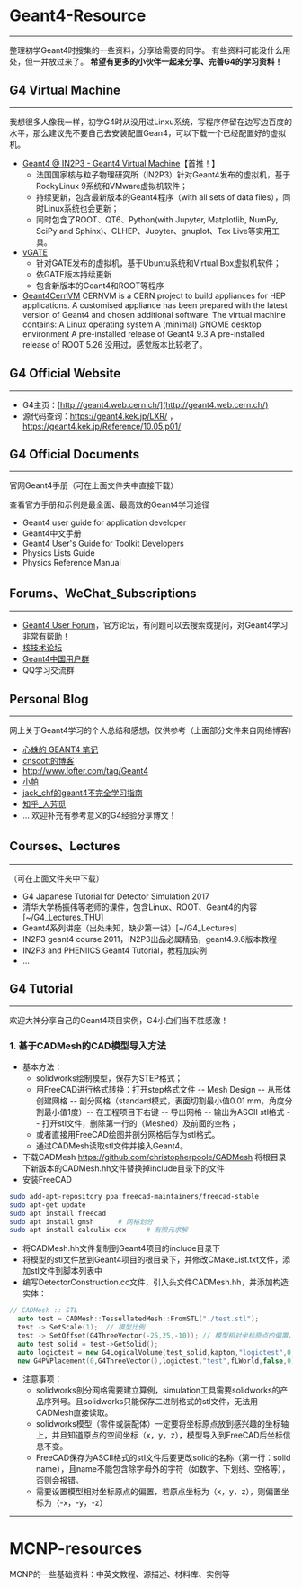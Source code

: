 # Geant4-Resource
---
整理初学Geant4时搜集的一些资料，分享给需要的同学。
有些资料可能没什么用处，但一并放过来了。
**希望有更多的小伙伴一起来分享、完善G4的学习资料！**

## G4 Virtual Machine
---
我想很多人像我一样，初学G4时从没用过Linxu系统，写程序停留在边写边百度的水平，那么建议先不要自己去安装配置Gean4，可以下载一个已经配置好的虚拟机。
* [Geant4 @ IN2P3 - Geant4 Virtual Machine](https://geant4.lp2ib.in2p3.fr/)【首推！】
  * 法国国家核与粒子物理研究所（IN2P3）针对Geant4发布的虚拟机，基于RockyLinux 9系统和VMware虚拟机软件；
  * 持续更新，包含最新版本的Geant4程序（with all sets of data files），同时Linux系统也会更新；
  * 同时包含了ROOT、QT6、Python(with Jupyter, Matplotlib, NumPy, SciPy and Sphinx)、CLHEP、Jupyter、gnuplot、Tex Live等实用工具。
* [vGATE](http://www.opengatecollaboration.org/)
  * 针对GATE发布的虚拟机，基于Ubuntu系统和Virtual Box虚拟机软件；
  * 依GATE版本持续更新
  * 包含新版本的Geant4和ROOT等程序
* [Geant4CernVM](https://twiki.cern.ch/twiki/bin/view/Geant4/Geant4CernVM)
CERNVM is a CERN project to build appliances for HEP applications. A customised appliance has been prepared with the latest version of Geant4 and chosen additional software. The virtual machine contains: A Linux operating system A (minimal) GNOME desktop environment A pre-installed release of Geant4 9.3 A pre-installed release of ROOT 5.26
没用过，感觉版本比较老了。

## G4 Official Website
---
* G4主页：[http://geant4.web.cern.ch/](http://geant4.web.cern.ch/)
* 源代码查询：https://geant4.kek.jp/LXR/ ，
https://geant4.kek.jp/Reference/10.05.p01/

## G4 Official Documents
---
官网Geant4手册（可在上面文件夹中直接下载）

查看官方手册和示例是最全面、最高效的Geant4学习途径
* Geant4 user guide for application developer
* Geant4中文手册
* Geant4 User's Guide for Toolkit Developers
* Physics Lists Guide
* Physics Reference Manual
## Forums、WeChat_Subscriptions
---
* [Geant4 User Forum](https://geant4-forum.web.cern.ch/)，官方论坛，有问题可以去搜索或提问，对Geant4学习非常有帮助！
* [核技术论坛](http://www.hejishult.cn/forum.php)
* [Geant4中国用户群](https://geant4cn.livejournal.com/)
* QQ学习交流群
## Personal Blog
---
网上关于Geant4学习的个人总结和感想，仅供参考（上面部分文件来自网络博客）
* [心蛛的 GEANT4 笔记](https://exaos.github.io/topics/physics-simulation/cern-geant4.html)
* [cnscott的博客](http://cnscott.blog.163.com/blog/#m=0&t=3&c=geant4)
* http://www.lofter.com/tag/Geant4
* [小帕](http://littlepascal.lofter.com/?page=1&t=-1457572101347)
* [jack_chf的geant4不完全学习指南](https://blog.csdn.net/jack_chf/article/category/9162227)
* [知乎_人芳觅](https://www.zhihu.com/people/wan-jie-35-59/posts)
* ...
欢迎补充有参考意义的G4经验分享博文！
## Courses、Lectures
---
（可在上面文件夹中下载）
* G4 Japanese Tutorial for Detector Simulation 2017
* 清华大学杨振伟等老师的课件，包含Linux、ROOT、Geant4的内容[~/G4_Lectures_THU]
* Geant4系列讲座（出处未知，缺少第一讲）[~/G4_Lectures]
* IN2P3 geant4 course 2011，IN2P3出品必属精品，geant4.9.6版本教程     
* IN2P3 and PHENIICS Geant4 Tutorial，教程加实例                                                       
* ...

## G4 Tutorial
---
欢迎大神分享自己的Geant4项目实例，G4小白们当不胜感激！
### 1. 基于CADMesh的CAD模型导入方法
* 基本方法：
  * solidworks绘制模型，保存为STEP格式；
  * 用FreeCAD进行格式转换：打开step格式文件 -- Mesh Design -- 从形体创建网格 -- 剖分网格（standard模式，表面切割最小值0.01 mm，角度分割最小值1度）-- 在工程项目下右键 -- 导出网格 -- 输出为ASCII stl格式 -- 打开stl文件，删除第一行的（Meshed）及前面的空格；
  * 或者直接用FreeCAD绘图并剖分网格后存为stl格式。
  * 通过CADMesh读取stl文件并接入Geant4。
* 下载CADMesh
https://github.com/christopherpoole/CADMesh
将根目录下新版本的CADMesh.hh文件替换掉include目录下的文件
* 安装FreeCAD
``` bash
sudo add-apt-repository ppa:freecad-maintainers/freecad-stable
sudo apt-get update
sudo apt install freecad
sudo apt install gmsh      # 网格划分
sudo apt install calculix-ccx     # 有限元求解
```
* 将CADMesh.hh文件复制到Geant4项目的include目录下
* 将模型的stl文件放到Geant4项目的根目录下，并修改CMakeList.txt文件，添加stl文件到脚本列表中
* 编写DetectorConstruction.cc文件，引入头文件CADMesh.hh，并添加构造实体：
```cpp
// CADMesh :: STL
  auto test = CADMesh::TessellatedMesh::FromSTL("./test.stl");
  test -> SetScale(1);  // 模型比例
  test -> SetOffset(G4ThreeVector(-25,25,-10)); // 模型相对坐标原点的偏置，单位：mm
  auto test_solid = test->GetSolid();
  auto logictest = new G4LogicalVolume(test_solid,kapton,"logictest",0,0,0);
  new G4PVPlacement(0,G4ThreeVector(),logictest,"test",fLWorld,false,0);
```
* 注意事项：
  * solidworks剖分网格需要建立算例，simulation工具需要solidworks的产品序列号。且solidworks只能保存二进制格式的stl文件，无法用CADMesh直接读取。
  * solidworks模型（零件或装配体）一定要将坐标原点放到感兴趣的坐标轴上，并且知道原点的空间坐标（x，y，z），模型导入到FreeCAD后坐标信息不变。
  * FreeCAD保存为ASCII格式的stl文件后要更改solid的名称（第一行：solid name），且name不能包含除字母外的字符（如数字、下划线、空格等），否则会报错。
  * 需要设置模型相对坐标原点的偏置，若原点坐标为（x，y，z），则偏置坐标为（-x，-y，-z）
---
# MCNP-resources
MCNP的一些基础资料：中英文教程、源描述、材料库、实例等

